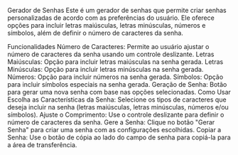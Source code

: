 Gerador de Senhas
Este é um gerador de senhas que permite criar senhas personalizadas de acordo com as preferências do usuário. Ele oferece opções para incluir letras maiúsculas, letras minúsculas, números e símbolos, além de definir o número de caracteres da senha.

Funcionalidades
Número de Caracteres: Permite ao usuário ajustar o número de caracteres da senha usando um controle deslizante.
Letras Maiúsculas: Opção para incluir letras maiúsculas na senha gerada.
Letras Minúsculas: Opção para incluir letras minúsculas na senha gerada.
Números: Opção para incluir números na senha gerada.
Símbolos: Opção para incluir símbolos especiais na senha gerada.
Geração de Senha: Botão para gerar uma nova senha com base nas opções selecionadas.
Como Usar
Escolha as Características da Senha: Selecione os tipos de caracteres que deseja incluir na senha (letras maiúsculas, letras minúsculas, números e/ou símbolos).
Ajuste o Comprimento: Use o controle deslizante para definir o número de caracteres da senha.
Gere a Senha: Clique no botão "Gerar Senha" para criar uma senha com as configurações escolhidas.
Copiar a Senha: Use o botão de cópia ao lado do campo de senha para copiá-la para a área de transferência.


